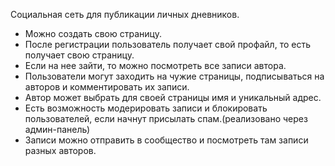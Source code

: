 
Cоциальная сеть для публикации личных дневников.
- Можно создать свою страницу.
- После регистрации пользователь получает свой профайл, то есть получает свою страницу.
- Если на нее зайти, то можно посмотреть все записи автора.
- Пользователи могут  заходить на чужие страницы, подписываться на авторов и комментировать их записи.
- Автор может выбрать для своей страницы имя и уникальный адрес.
- Есть возможность модерировать записи и блокировать пользователей, если начнут присылать спам.(реализовано через админ-панель)
- Записи можно отправить в сообщество и посмотреть там записи разных авторов.
